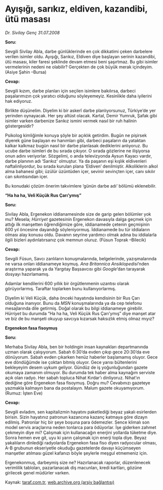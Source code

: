 # Ayışığı, sarıkız, eldiven, kazandibi, ütü masası

*Dr. Sivilay Genç 31.07.2008*

<div class="yazi"><b>
<p>Soru:</p></b> Sevgili Sivilay Abla, darbe günlüklerinde en çok dikkatimi çeken darbelere verilen isimler oldu. Ayışığı, Sarıkız, Eldiven diye başlayan serinin kazandibi, ütü masası, kiler faresi şeklinde devam etmesi beni şaşırtmaz. Bu gibi isimler vermelerinin nedeni ne olabilir? Gerçekten de çok büyük merak içindeyim. (Asiye Şahin –Bursa)<b>
<p>Cevap:</p></b> Sevgili kızım, darbe planları için seçilen isimlere bakılırsa, darbeci paşalarımızın çok yaratıcı olduğunu söyleyemeyiz. Kesinlikle daha iyilerini hak ediyoruz. 
<p>Birlikte düşünelim. Diyelim ki bir askerî darbe planlıyorsunuz, Türkiye’de yer yerinden oynayacak. Her şey altüst olacak. Kartal, Demir Yumruk, Şafak gibi isimler varken darbenize Sarıkız ismini vermek nasıl bir ruh halinin göstergesidir?</p>
<p>Psikolog kimliğimle konuya şöyle bir açıklık getirdim. Bugün ne pişirsek diyerek güne başlayan ev hanımları gibi, darbeci paşaların da yataktan kalkar kalkmaz bugün nasıl bir darbe planlasak dediklerini anlıyoruz. Bu ucube darbe isimleri de bu sırada çıkıyor. O sırada gözlerine ne ilişiyorsa onun adını veriyorlar. Sözgelimi, o anda televizyonda Aysun Kayacı vardır, darbe planının adı ‘Sarıkız’ olmuştur. Ya da paşanın eşi kışlık eldivenleri naftalinliyordur, bu sırada kurulan plana ‘Eldiven’ denilmiştir. Alkoliklerin alkol alma bahanesi gibi; üzülür üzüntüden içer, sevinir sevinçten içer, canı sıkılır can sıkıntısından içer. </p>
<p>Bu konudaki çözüm önerim takvimlere ‘günün darbe adı’ bölümü eklenebilir. </p><b>
<p>“Ha ha ha, Veli Küçük Rus Çarı’ymış”</p></b><b>
<p>Soru:</p></b> Sivilay Abla, Ergenekon iddianamesinde size de garip gelen bölümler yok mu? Mesela; <i>Hürriyet</i> gazetesinin Ergenekon davasıyla dalga geçmek için attığı ilk manşetten öğrendiğimize göre, iddianamede çetenin geçmişinin 600 yıl öncesine dayandığı söyleniyormuş. İddianamede bu tür iddiaların olması alay konusu oldu. Davanın seyrine yardımcı olmak adına bu iddialarla ilgili bizleri aydınlatırsanız çok memnun oluruz. (Füsun Toprak –Bilecik) <b>
<p>Cevap:</p></b> Sevgili Füsun, Savcı zanlıların konuşmalarında, belgelerinde, yazışmalarında ne varsa onları iddianameye koymuş. <i>Ana Britannica</i> <i>Ansiklopedisi</i>’nden araştırma yaparak ya da Yargıtay Başsavcısı gibi <i>Google</i>’dan tarayarak dosyayı hazırlamamış. 
<p>Adamlar kendilerini 600 yıllık bir örgütlenmenin uzantısı olarak görüyorlarmış. Taraftar toplarken bunu kullanıyorlarmış. </p>
<p>Diyelim ki Veli Küçük, daha önceki hayatında kendisinin bir Rus Çarı olduğuna inanıyor. Bunu da <i>MSN</i> konuşmalarında ya da cep telefonu mesajlarında dile getirmiş. Doğal olarak bu bilgi iddianameye girebilir. <i>Hürriyet</i> bu durumda “Ha ha ha, Veli Küçük Rus Çarı’ymış” diye manşet atar ve biz de bu manşeti okuyup savcıya kızarsak haksızlık etmiş olmaz mıyız?</p><b>
<p>Ergenekon fasa fisoymuş</p>
<p>Soru:</p></b> Merhaba Sivilay Abla, ben bir holdingin insan kaynakları departmanında uzman olarak çalışıyorum. Sabah 6:30’da evden çıkıp gece 20:30’da eve dönüyorum. Sabah evden çıkarken henüz haberler başlamamış oluyor. Gece eve döndüğümde ise çoktan bitmiş oluyor. Gece yarısı bültenlerini bekleyeyim desem uykum geliyor. Gündüz de iş yoğunluğundan gazete okumaya zamanım olmuyor. Bu durumda tek haber alma kaynağım serviste açık olan radyo. Her sabah topluca Nihat Kırdar’ı dinliyoruz. Nihat’ın dediğine göre Ergenekon fasa fisoymuş. Doğru mu? Cevabınızı gazeteye yazmakla kalmayın bana da postalayın. Malum gazete okuyamıyorum. (Rumuz: İşten Eve)<b>
<p>Cevap:</p></b> Sevgili evladım, sen kapitalizmin hayatını paketlediği beyaz yakalı esirlerden birisin. Sizin hayatınız patronun kazancına kazanç katmaya göre dizayn edilmiş. Patronlar hiç bir şeye boşuna para ödemezler. Sence klimalı son model servis araçlarına neden tonlarca para ödüyorlar. İşe giderken zahmet çekmeyin diye mi? Çalışmak için kullanacağın enerjini yollarda tüketme diye. Sonra hemen eve git, uyu ki yarın çalışmak için enerji topla diye. Beyaz yakalıların dinlediği radyolarda Ergenekon fasa fiso diyen radyocular olması, A-B grubunun ekseriyetle okuduğu gazetelerde davayı küçümseyen manşetler atılması güzel kafanızı böyle şeylerle meşgul etmemeniz için. 
<p>Ergenekonmuş, darbeymiş size ne? Hazırlanacak raporlar, düzenlenecek verimlilik tabloları, pazarlanacak diş macunları, kredi kartları, gözüne girilecek genel müdürler varken. </p>
</div>

Kaynak: [taraf.com.tr](http://www.taraf.com.tr/dr-sivilay-genc/makale-ayisigi-sarikiz-eldiven-kazandibi-utu-masasi.htm), [web.archive.org (arşiv bağlantısı)](http://web.archive.org/web/20130901005545/http://www.taraf.com.tr/dr-sivilay-genc/makale-ayisigi-sarikiz-eldiven-kazandibi-utu-masasi.htm)
